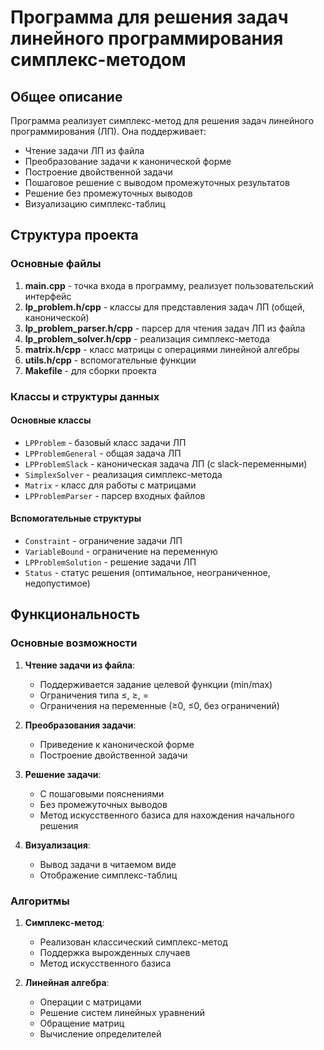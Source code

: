 # Программа для решения задач линейного программирования симплекс-методом

## Общее описание

Программа реализует симплекс-метод для решения задач линейного программирования (ЛП). Она поддерживает:
- Чтение задачи ЛП из файла
- Преобразование задачи к канонической форме
- Построение двойственной задачи
- Пошаговое решение с выводом промежуточных результатов
- Решение без промежуточных выводов
- Визуализацию симплекс-таблиц

## Структура проекта

### Основные файлы

1. **main.cpp** - точка входа в программу, реализует пользовательский интерфейс
2. **lp_problem.h/cpp** - классы для представления задач ЛП (общей, канонической)
3. **lp_problem_parser.h/cpp** - парсер для чтения задач ЛП из файла
4. **lp_problem_solver.h/cpp** - реализация симплекс-метода
5. **matrix.h/cpp** - класс матрицы с операциями линейной алгебры
6. **utils.h/cpp** - вспомогательные функции
7. **Makefile** - для сборки проекта

### Классы и структуры данных

#### Основные классы

- `LPProblem` - базовый класс задачи ЛП
- `LPProblemGeneral` - общая задача ЛП
- `LPProblemSlack` - каноническая задача ЛП (с slack-переменными)
- `SimplexSolver` - реализация симплекс-метода
- `Matrix` - класс для работы с матрицами
- `LPProblemParser` - парсер входных файлов

#### Вспомогательные структуры

- `Constraint` - ограничение задачи ЛП
- `VariableBound` - ограничение на переменную
- `LPProblemSolution` - решение задачи ЛП
- `Status` - статус решения (оптимальное, неограниченное, недопустимое)

## Функциональность

### Основные возможности

1. **Чтение задачи из файла**:
   - Поддерживается задание целевой функции (min/max)
   - Ограничения типа ≤, ≥, =
   - Ограничения на переменные (≥0, ≤0, без ограничений)

2. **Преобразования задачи**:
   - Приведение к канонической форме
   - Построение двойственной задачи

3. **Решение задачи**:
   - С пошаговыми пояснениями
   - Без промежуточных выводов
   - Метод искусственного базиса для нахождения начального решения

4. **Визуализация**:
   - Вывод задачи в читаемом виде
   - Отображение симплекс-таблиц

### Алгоритмы

1. **Симплекс-метод**:
   - Реализован классический симплекс-метод
   - Поддержка вырожденных случаев
   - Метод искусственного базиса

2. **Линейная алгебра**:
   - Операции с матрицами
   - Решение систем линейных уравнений
   - Обращение матриц
   - Вычисление определителей